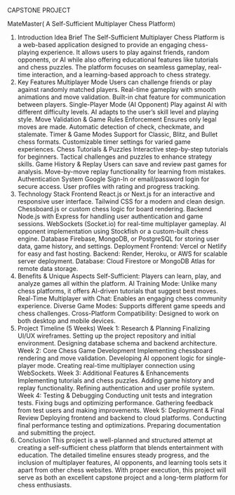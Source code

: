 CAPSTONE PROJECT


 MateMaster( A Self-Sufficient Multiplayer Chess Platform)
1. Introduction
Idea Brief
The Self-Sufficient Multiplayer Chess Platform is a web-based application designed to provide an engaging chess-playing experience. It allows users to play against friends, random opponents, or AI while also offering educational features like tutorials and chess puzzles. The platform focuses on seamless gameplay, real-time interaction, and a learning-based approach to chess strategy.
2. Key Features
Multiplayer Mode
Users can challenge friends or play against randomly matched players.
Real-time gameplay with smooth animations and move validation.
Built-in chat feature for communication between players.
Single-Player Mode (AI Opponent)
Play against AI with different difficulty levels.
AI adapts to the user’s skill level and playing style.
Move Validation & Game Rules Enforcement
Ensures only legal moves are made.
Automatic detection of check, checkmate, and stalemate.
Timer & Game Modes
Support for Classic, Blitz, and Bullet chess formats.
Customizable timer settings for varied game experiences.
Chess Tutorials & Puzzles
Interactive step-by-step tutorials for beginners.
Tactical challenges and puzzles to enhance strategy skills.
Game History & Replay
Users can save and review past games for analysis.
Move-by-move replay functionality for learning from mistakes.
Authentication System
Google Sign-In or email/password login for secure access.
User profiles with rating and progress tracking.
3. Technology Stack
Frontend
React.js or Next.js for an interactive and responsive user interface.
Tailwind CSS for a modern and clean design.
Chessboard.js or custom chess logic for board rendering.
Backend
Node.js with Express for handling user authentication and game sessions.
WebSockets (Socket.io) for real-time multiplayer gameplay.
AI opponent implementation using Stockfish or a custom-built chess engine.
Database
Firebase, MongoDB, or PostgreSQL for storing user data, game history, and settings.
Deployment
Frontend: Vercel or Netlify for easy and fast hosting.
Backend: Render, Heroku, or AWS for scalable server deployment.
Database: Cloud Firestore or MongoDB Atlas for remote data storage.
4. Benefits & Unique Aspects
Self-Sufficient: Players can learn, play, and analyze games all within the platform.
AI Training Mode: Unlike many chess platforms, it offers AI-driven tutorials that suggest best moves.
Real-Time Multiplayer with Chat: Enables an engaging chess community experience.
Diverse Game Modes: Supports different game speeds and chess challenges.
Cross-Platform Compatibility: Designed to work on both desktop and mobile devices.
5. Project Timeline (5 Weeks)
Week 1: Research & Planning
Finalizing UI/UX wireframes.
Setting up the project repository and initial environment.
Designing database schema and backend architecture.
Week 2: Core Chess Game Development
Implementing chessboard rendering and move validation.
Developing AI opponent logic for single-player mode.
Creating real-time multiplayer connection using WebSockets.
Week 3: Additional Features & Enhancements
Implementing tutorials and chess puzzles.
Adding game history and replay functionality.
Refining authentication and user profile system.
Week 4: Testing & Debugging
Conducting unit tests and integration tests.
Fixing bugs and optimizing performance.
Gathering feedback from test users and making improvements.
Week 5: Deployment & Final Review
Deploying frontend and backend to cloud platforms.
Conducting final performance testing and optimizations.
Preparing documentation and submitting the project.
6. Conclusion
This project is a well-planned and structured attempt at creating a self-sufficient chess platform that blends entertainment with education. The detailed timeline ensures steady progress, and the inclusion of multiplayer features, AI opponents, and learning tools sets it apart from other chess websites. With proper execution, this project will serve as both an excellent capstone project and a long-term platform for chess enthusiasts.

